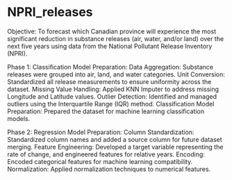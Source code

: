 # NPRI_releases
Objective: To forecast which Canadian province will experience the most significant reduction in substance releases (air, water, and/or land) over the next five years using data from the National Pollutant Release Inventory (NPRI).

Phase 1: Classification Model Preparation:
Data Aggregation: Substance releases were grouped into air, land, and water categories.
Unit Conversion: Standardized all release measurements to ensure uniformity across the dataset.
Missing Value Handling: Applied KNN Imputer to address missing Longitude and Latitude values.
Outlier Detection: Identified and managed outliers using the Interquartile Range (IQR) method.
Classification Model Preparation: Prepared the dataset for machine learning classification models.

Phase 2: Regression Model Preparation:
Column Standardization: Standardized column names and added a source column for future dataset merging.
Feature Engineering: Developed a target variable representing the rate of change, and engineered features for relative years.
Encoding: Encoded categorical features for machine learning compatibility.
Normalization: Applied normalization techniques to numerical features.
